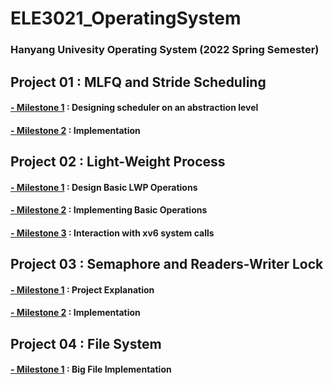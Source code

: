 # ELE3021_OperatingSystem
### Hanyang Univesity Operating System (2022 Spring Semester)

## Project 01 : MLFQ and Stride Scheduling
#### [- Milestone 1](https://github.com/sk3001/ELE3021_OperatingSystem/blob/master/Project%20Wiki/Project01/Project01-Milestone1.md) : Designing scheduler on an abstraction level
#### [- Milestone 2](https://github.com/sk3001/ELE3021_OperatingSystem/blob/master/Project%20Wiki/Project01/Project01-Milestone2.md) : Implementation

## Project 02 : Light-Weight Process
#### [- Milestone 1](https://github.com/sk3001/ELE3021_OperatingSystem/blob/master/Project%20Wiki/Project02/Project02-Milestone1.md) : Design Basic LWP Operations
#### [- Milestone 2](https://github.com/sk3001/ELE3021_OperatingSystem/blob/master/Project%20Wiki/Project02/Project02-Milestone2.md) : Implementing Basic Operations
#### [- Milestone 3](https://github.com/sk3001/ELE3021_OperatingSystem/blob/master/Project%20Wiki/Project02/Project02-Milestone3.md) : Interaction with xv6 system calls


## Project 03 : Semaphore and Readers-Writer Lock
#### [- Milestone 1](https://github.com/sk3001/ELE3021_OperatingSystem/blob/master/Project%20Wiki/Project03/Project03-Milestone1.md) : Project Explanation
#### [- Milestone 2](https://github.com/sk3001/ELE3021_OperatingSystem/blob/master/Project%20Wiki/Project03/Project03-Milestone2.md) : Implementation

## Project 04 : File System
#### [- Milestone 1](https://github.com/sk3001/ELE3021_OperatingSystem/blob/master/Project%20Wiki/Project04/Project04-Milestone1.md) : Big File Implementation
